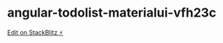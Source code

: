 # angular-todolist-materialui-vfh23c

[Edit on StackBlitz ⚡️](https://stackblitz.com/edit/angular-todolist-materialui-vfh23c)